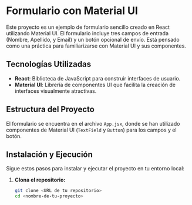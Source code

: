 # Formulario con Material UI 

Este proyecto es un ejemplo de formulario sencillo creado en React utilizando Material UI. El formulario incluye tres campos de entrada (Nombre, Apellido, y Email) y un botón opcional de envío. Está pensado como una práctica para familiarizarse con Material UI y sus componentes.  

## Tecnologías Utilizadas 

- **React**: Biblioteca de JavaScript para construir interfaces de usuario.
- **Material UI**: Librería de componentes UI que facilita la creación de interfaces visualmente atractivas.

 

## Estructura del Proyecto

El formulario se encuentra en el archivo `App.jsx`, donde se han utilizado componentes de Material UI (`TextField` y `Button`) para los campos y el botón.

## Instalación y Ejecución

Sigue estos pasos para instalar y ejecutar el proyecto en tu entorno local:

1. **Clona el repositorio:**

   ```bash
   git clone <URL de tu repositorio>
   cd <nombre-de-tu-proyecto>
